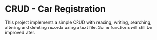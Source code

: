 # CRUD - Car Registration
This project implements a simple CRUD with reading, writing, searching, altering and deleting records using a text file.
Some functions will still be improved later.
